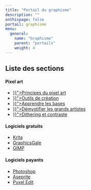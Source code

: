 ```yaml
---
title: "Portail du graphisme"
description: ""
onthispage: false
portail: graphisme
menu:
  general:
    name: "Graphisme"
    parent: "portails"
    weight: 4
---
```


## Liste des sections

<div id="index-flex-container">
    <section>
        <h4>Pixel art</h4>
        <ul>
          <li><a href="{{< ref "graphisme/pixelart/principes.md" >}}">Principes du pixel art</a></li>
          <li><a href="{{< ref "graphisme/pixelart/outils.md" >}}">Outils de création</a></li>
          <li><a href="{{< ref "graphisme/pixelart/bases.md" >}}">Apprendre les bases</a></li>
          <li><a href="{{< ref "graphisme/pixelart/demystifier.md" >}}">Démystifier les grands artistes</a></li>
          <li><a href="{{< ref "graphisme/pixelart/dithering.md" >}}">Dithering et contraste</a></li>
        </ul>
    </section>
    <section>
    	<h4>Logiciels gratuits</h4>
        <ul>
          <li><a href="https://krita.org/fr/">Krita</a></li>
          <li><a href="https://graphicsgale.com/us/">GraphicsGale</a></li>
          <li><a href="https://www.gimp.org/">GIMP</a></li>
        </ul>
    </section>
    <section>
    	<h4>Logiciels payants</h4>
        <ul>
          <li><a href="https://www.adobe.com/fr/products/photoshop.html">Photoshop</a></li>
          <li><a href="https://www.aseprite.org/">Aseprite</a></li>
          <li><a href="https://pyxeledit.com/about.php">Pyxel Edit</a></li>
        </ul>
    </section>
</div>
